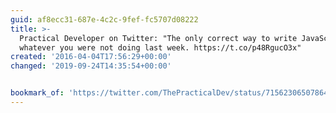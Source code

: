 ```yaml
---
guid: af8ecc31-687e-4c2c-9fef-fc5707d08222
title: >-
  Practical Developer on Twitter: "The only correct way to write JavaScript is
  whatever you were not doing last week. https://t.co/p48RgucO3x"
created: '2016-04-04T17:56:29+00:00'
changed: '2019-09-24T14:35:54+00:00'


bookmark_of: 'https://twitter.com/ThePracticalDev/status/715623065078644738/photo/1'
---
```




